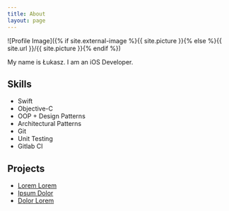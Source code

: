 ```yaml
---
title: About
layout: page
---
```

![Profile Image]({% if site.external-image %}{{ site.picture }}{% else %}{{ site.url }}/{{ site.picture }}{% endif %})

<p>My name is Łukasz. I am an iOS Developer.</p>

<h2>Skills</h2>

<ul class="skill-list">
	<li>Swift</li>
	<li>Objective-C</li>
	<li>OOP + Design Patterns</li>
	<li>Architectural Patterns</li>
	<li>Git</li>
	<li>Unit Testing</li>
	<li>Gitlab CI</li>
</ul>

<h2>Projects</h2>

<ul>
	<li><a href="https://github.com/">Lorem Lorem</a></li>
	<li><a href="https://github.com/">Ipsum Dolor</a></li>
	<li><a href="https://github.com/">Dolor Lorem</a></li>
</ul>

